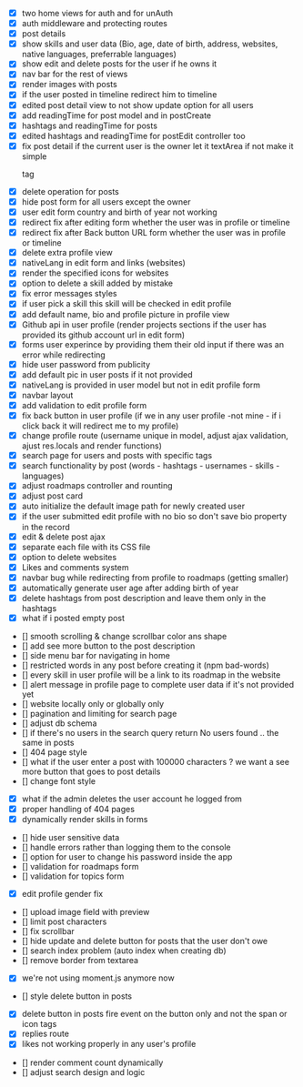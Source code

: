 - [x] two home views for auth and for unAuth
- [x] auth middleware and protecting routes
- [x] post details
- [x] show skills and user data (Bio, age, date of birth, address, websites, native languages, preferrable languages)
- [x] show edit and delete posts for the user if he owns it
- [x] nav bar for the rest of views
- [x] render images with posts
- [x] if the user posted in timeline redirect him to timeline
- [x] edited post detail view to not show update option for all users
- [x] add readingTime for post model and in postCreate
- [x] hashtags and readingTime for posts
- [x] edited hashtags and readingTime for postEdit controller too
- [x] fix post detail if the current user is the owner let it textArea if not make it simple <p> tag
- [x] delete operation for posts
- [x] hide post form for all users except the owner
- [x] user edit form country and birth of year not working
- [x] redirect fix after editing form whether the user was in profile or timeline
- [x] redirect fix after Back button URL form whether the user was in profile or timeline
- [x] delete extra profile view
- [x] nativeLang in edit form and links (websites)
- [x] render the specified icons for websites
- [x] option to delete a skill added by mistake
- [x] fix error messages styles
- [x] if user pick a skill this skill will be checked in edit profile
- [x] add default name, bio and profile picture in profile view
- [x] Github api in user profile (render projects sections if the user has provided its github account url in edit form)
- [x] forms user experince by providing them their old input if there was an error while redirecting
- [x] hide user password from publicity
- [x] add default pic in user posts if it not provided
- [x] nativeLang is provided in user model but not in edit profile form
- [x] navbar layout
- [x] add validation to edit profile form
- [x] fix back button in user profile (if we in any user profile -not mine - if i click back it will redirect me to my profile)
- [x] change profile route (username unique in model, adjust ajax validation, ajust res.locals and render functions)
- [x] search page for users and posts with specific tags
- [x] search functionality by post (words - hashtags - usernames - skills - languages)
- [x] adjust roadmaps controller and rounting
- [x] adjust post card
- [x] auto initialize the default image path for newly created user
- [x] if the user submitted edit profile with no bio so don't save bio property in the record
- [x] edit & delete post ajax
- [x] separate each file with its CSS file
- [x] option to delete websites
- [x] Likes and comments system
- [x] navbar bug while redirecting from profile to roadmaps (getting smaller)
- [x] automatically generate user age after adding birth of year
- [x] delete hashtags from post description and leave them only in the hashtags
- [x] what if i posted empty post
- [] smooth scrolling & change scrollbar color ans shape
- [] add see more button to the post description
- [] side menu bar for navigating in home
- [] restricted words in any post before creating it (npm bad-words)
- [] every skill in user profile will be a link to its roadmap in the website
- [] alert message in profile page to complete user data if it's not provided yet
- [] website locally only or globally only
- [] pagination and limiting for search page
- [] adjust db schema
- [] if there's no users in the search query return No users found .. the same in posts
- [] 404 page style
- [] what if the user enter a post with 100000 characters ? we want a see more button that goes to post details
- [] change font style
- [x] what if the admin deletes the user account he logged from
- [x] proper handling of 404 pages
- [x] dynamically render skills in forms
- [] hide user sensitive data
- [] handle errors rather than logging them to the console
- [] option for user to change his password inside the app
- [] validation for roadmaps form
- [] validation for topics form
- [x] edit profile gender fix
- [] upload image field with preview
- [] limit post characters
- [] fix scrollbar
- [] hide update and delete button for posts that the user don't owe
- [] search index problem (auto index when creating db)
- [] remove border from textarea
- [x] we're not using moment.js anymore now
- [] style delete button in posts
- [x] delete button in posts fire event on the button only and not the span or icon tags
- [x] replies route
- [x] likes not working properly in any user's profile
- [] render comment count dynamically
- [] adjust search design and logic
